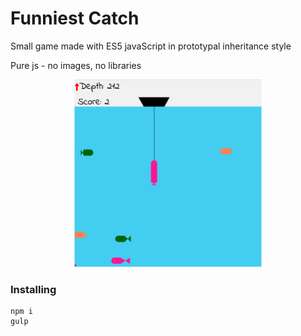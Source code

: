 # Funniest Catch
Small game made with ES5 javaScript in prototypal inheritance style

Pure js - no images, no libraries
<p align="center">
  <img src="example.png" alt="Size Limit example"
       width="300" height="300">
</p>

### Installing
```
npm i
gulp
```